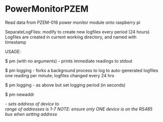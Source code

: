 # PowerMonitorPZEM
Read data from PZEM-016 power monitor module onto raspberry pi

SeparateLogFiles:
modify to create new logfiles every period (24 hours)
Logfiles are created in current working directory, and named with timestamp

USAGE:

$ pm (with no arguments)
    - prints immediate readings to stdout

$ pm logging
    - forks a background process to log to auto-generated logfiles
        one reading per minute; logfiles changed every 24 hrs

$ pm logging <period>
    - as above but set logging period (in seconds)

$ pm newaddr <address>
    - sets address of device to <address>
        range of addresses is 1-7
        NOTE: ensure only ONE device is on the RS485 bus when setting address

